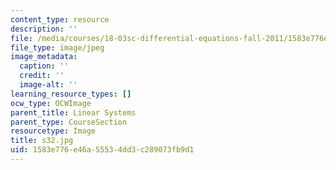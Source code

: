 ```yaml
---
content_type: resource
description: ''
file: /media/courses/18-03sc-differential-equations-fall-2011/1583e776e46a55534dd3c289073fb9d1_s32.jpg
file_type: image/jpeg
image_metadata:
  caption: ''
  credit: ''
  image-alt: ''
learning_resource_types: []
ocw_type: OCWImage
parent_title: Linear Systems
parent_type: CourseSection
resourcetype: Image
title: s32.jpg
uid: 1583e776-e46a-5553-4dd3-c289073fb9d1
---
```

